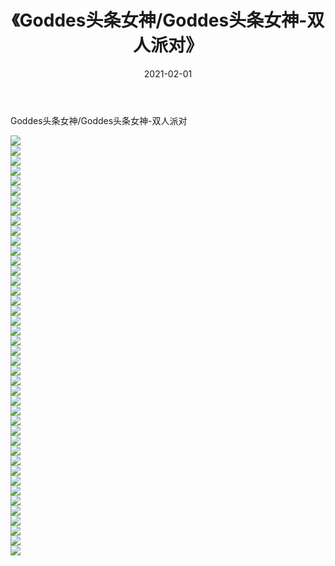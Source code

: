 ﻿---
layout: post
title:  《Goddes头条女神/Goddes头条女神-双人派对》
date:   2021-02-01
img: http://img.660000.xyz/Sharelink/网络美图/2021/Goddes头条女神/Goddes头条女神-双人派对/000.jpg
categories: [美女, 清纯, 唯美]
---

Goddes头条女神/Goddes头条女神-双人派对

 ![](http://img.660000.xyz/Sharelink/网络美图/2021/Goddes头条女神/Goddes头条女神-双人派对/001.jpg) <br>![](http://img.660000.xyz/Sharelink/网络美图/2021/Goddes头条女神/Goddes头条女神-双人派对/002.jpg) <br>![](http://img.660000.xyz/Sharelink/网络美图/2021/Goddes头条女神/Goddes头条女神-双人派对/003.jpg) <br>![](http://img.660000.xyz/Sharelink/网络美图/2021/Goddes头条女神/Goddes头条女神-双人派对/004.jpg) <br>![](http://img.660000.xyz/Sharelink/网络美图/2021/Goddes头条女神/Goddes头条女神-双人派对/005.jpg) <br>![](http://img.660000.xyz/Sharelink/网络美图/2021/Goddes头条女神/Goddes头条女神-双人派对/006.jpg) <br>![](http://img.660000.xyz/Sharelink/网络美图/2021/Goddes头条女神/Goddes头条女神-双人派对/007.jpg) <br>![](http://img.660000.xyz/Sharelink/网络美图/2021/Goddes头条女神/Goddes头条女神-双人派对/008.jpg) <br>![](http://img.660000.xyz/Sharelink/网络美图/2021/Goddes头条女神/Goddes头条女神-双人派对/009.jpg) <br>![](http://img.660000.xyz/Sharelink/网络美图/2021/Goddes头条女神/Goddes头条女神-双人派对/010.jpg) <br>![](http://img.660000.xyz/Sharelink/网络美图/2021/Goddes头条女神/Goddes头条女神-双人派对/011.jpg) <br>![](http://img.660000.xyz/Sharelink/网络美图/2021/Goddes头条女神/Goddes头条女神-双人派对/012.jpg) <br>![](http://img.660000.xyz/Sharelink/网络美图/2021/Goddes头条女神/Goddes头条女神-双人派对/013.jpg) <br>![](http://img.660000.xyz/Sharelink/网络美图/2021/Goddes头条女神/Goddes头条女神-双人派对/014.jpg) <br>![](http://img.660000.xyz/Sharelink/网络美图/2021/Goddes头条女神/Goddes头条女神-双人派对/015.jpg) <br>![](http://img.660000.xyz/Sharelink/网络美图/2021/Goddes头条女神/Goddes头条女神-双人派对/016.jpg) <br>![](http://img.660000.xyz/Sharelink/网络美图/2021/Goddes头条女神/Goddes头条女神-双人派对/017.jpg) <br>![](http://img.660000.xyz/Sharelink/网络美图/2021/Goddes头条女神/Goddes头条女神-双人派对/018.jpg) <br>![](http://img.660000.xyz/Sharelink/网络美图/2021/Goddes头条女神/Goddes头条女神-双人派对/019.jpg) <br>![](http://img.660000.xyz/Sharelink/网络美图/2021/Goddes头条女神/Goddes头条女神-双人派对/020.jpg) <br>![](http://img.660000.xyz/Sharelink/网络美图/2021/Goddes头条女神/Goddes头条女神-双人派对/021.jpg) <br>![](http://img.660000.xyz/Sharelink/网络美图/2021/Goddes头条女神/Goddes头条女神-双人派对/022.jpg) <br>![](http://img.660000.xyz/Sharelink/网络美图/2021/Goddes头条女神/Goddes头条女神-双人派对/023.jpg) <br>![](http://img.660000.xyz/Sharelink/网络美图/2021/Goddes头条女神/Goddes头条女神-双人派对/024.jpg) <br>![](http://img.660000.xyz/Sharelink/网络美图/2021/Goddes头条女神/Goddes头条女神-双人派对/025.jpg) <br>![](http://img.660000.xyz/Sharelink/网络美图/2021/Goddes头条女神/Goddes头条女神-双人派对/026.jpg) <br>![](http://img.660000.xyz/Sharelink/网络美图/2021/Goddes头条女神/Goddes头条女神-双人派对/027.jpg) <br>![](http://img.660000.xyz/Sharelink/网络美图/2021/Goddes头条女神/Goddes头条女神-双人派对/028.jpg) <br>![](http://img.660000.xyz/Sharelink/网络美图/2021/Goddes头条女神/Goddes头条女神-双人派对/029.jpg) <br>![](http://img.660000.xyz/Sharelink/网络美图/2021/Goddes头条女神/Goddes头条女神-双人派对/030.jpg) <br>![](http://img.660000.xyz/Sharelink/网络美图/2021/Goddes头条女神/Goddes头条女神-双人派对/031.jpg) <br>![](http://img.660000.xyz/Sharelink/网络美图/2021/Goddes头条女神/Goddes头条女神-双人派对/032.jpg) <br>![](http://img.660000.xyz/Sharelink/网络美图/2021/Goddes头条女神/Goddes头条女神-双人派对/033.jpg) <br>![](http://img.660000.xyz/Sharelink/网络美图/2021/Goddes头条女神/Goddes头条女神-双人派对/034.jpg) <br>![](http://img.660000.xyz/Sharelink/网络美图/2021/Goddes头条女神/Goddes头条女神-双人派对/035.jpg) <br>![](http://img.660000.xyz/Sharelink/网络美图/2021/Goddes头条女神/Goddes头条女神-双人派对/036.jpg) <br>![](http://img.660000.xyz/Sharelink/网络美图/2021/Goddes头条女神/Goddes头条女神-双人派对/037.jpg) <br>![](http://img.660000.xyz/Sharelink/网络美图/2021/Goddes头条女神/Goddes头条女神-双人派对/038.jpg) <br>![](http://img.660000.xyz/Sharelink/网络美图/2021/Goddes头条女神/Goddes头条女神-双人派对/039.jpg) <br>![](http://img.660000.xyz/Sharelink/网络美图/2021/Goddes头条女神/Goddes头条女神-双人派对/040.jpg) <br>![](http://img.660000.xyz/Sharelink/网络美图/2021/Goddes头条女神/Goddes头条女神-双人派对/041.jpg) <br>![](http://img.660000.xyz/Sharelink/网络美图/2021/Goddes头条女神/Goddes头条女神-双人派对/042.jpg) <br>